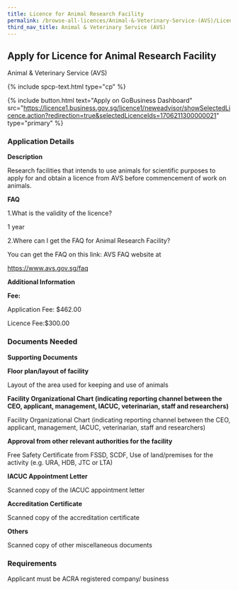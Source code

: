 ```yaml
---
title: Licence for Animal Research Facility
permalink: /browse-all-licences/Animal-&-Veterinary-Service-(AVS)/Licence-for-Animal-Research-Facility
third_nav_title: Animal & Veterinary Service (AVS)
---
```


## Apply for Licence for Animal Research Facility

Animal & Veterinary Service (AVS)

{% include spcp-text.html type="cp" %}

{% include button.html text="Apply on GoBusiness Dashboard" src="https://licence1.business.gov.sg/licence1/neweadvisor/showSelectedLicence.action?redirection=true&selectedLicenceIds=1706211300000021" type="primary" %}

### Application Details

<p><strong>Description</strong></p>
<p>Research facilities that intends to use animals for scientific purposes to apply for and obtain a licence from AVS before commencement of work on animals.</p>
<p><strong>FAQ</strong></p>
<p>1.What is the validity of the licence?</p>
<p>1 year</p>
<p>2.Where can I get the FAQ for Animal Research Facility?</p>
<p>You can get the FAQ on this link: AVS FAQ website at</p>
<p><a href="https://www.avs.gov.sg/faq">https://www.avs.gov.sg/faq</a></p>

**Additional Information**

<p><strong>Fee:</strong></p>
<p>Application Fee: $462.00</p>
<p>Licence Fee:$300.00</p>

### Documents Needed

<p><strong>Supporting Documents</strong></p>
<p><strong>Floor plan/layout of facility</strong></p>
<p>Layout of the area used for keeping and use of animals</p>
<p><strong>Facility Organizational Chart (indicating reporting channel between the CEO, applicant, management, IACUC, veterinarian, staff and researchers)</strong></p>
<p>Facility Organizational Chart (indicating reporting channel between the CEO, applicant, management, IACUC, veterinarian, staff and researchers)</p>
<p><strong>Approval from other relevant authorities for the facility</strong></p>
<p>Free Safety Certificate from FSSD, SCDF, Use of land/premises for the activity (e.g. URA, HDB, JTC or LTA)</p>
<p><strong>IACUC Appointment Letter</strong></p>
<p>Scanned copy of the IACUC appointment letter</p>
<p><strong>Accreditation Certificate</strong></p>
<p>Scanned copy of the accreditation certificate</p>
<p><strong>Others</strong></p>
<p>Scanned copy of other miscellaneous documents</p>

### Requirements

Applicant must be ACRA registered company/ business

